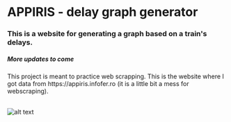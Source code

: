 <h1>APPIRIS - delay graph generator</h1>
<h3>This is a website for generating a graph based on a train's delays.</h3>
<h5>More updates to come</h5>
This project is meant to practice web scrapping. This is the website where I got data from https://appiris.infofer.ro (it is a little bit a mess for webscraping).
<br> </br>

![alt text](https://i.imgur.com/JAjCio8.png)
